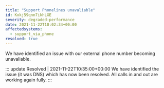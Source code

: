 ```yaml
---
title: "Support Phonelines unavaliable"
id: Kxkj59qnn7ikhLXE
severity: degraded-performance
date: 2021-11-22T10:02:34+00:00
affectedsystems:
  - support_via_phone
resolved: true
---
```

We have identified an issue with our external phone number becoming unavaliable.

::: update Resolved | 2021-11-22T10:35:00+00:00
We have identified the issue (it was DNS) which has now been resolved. All calls in and out are working again fully.
:::

